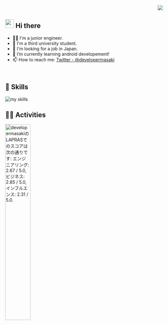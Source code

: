 <!-- 1. GitHub ユーザー名を変更 -->
<div align="right">
  <img src="https://komarev.com/ghpvc/?username=developermasaki" />
</div>

## <img src="https://media.giphy.com/media/hvRJCLFzcasrR4ia7z/giphy.gif" width="28"> Hi there

- 🧑‍💻 I'm a junior engineer.
- 🏫 I'm a third university student.
- 💼 I'm looking for a job in Japan.
- 🌱 I’m currently learning android developement!
- 📫 How to reach me: [Twitter - @developermasaki](https://twitter.com/DeveloperMasaki)
<br>

## 🌱 Skills
<img alt="my skills" src="https://skillicons.dev/icons?theme=dark&perline=7&i=androidstudio,kotlin,figma" />
<br>

## 🏃‍♀️ Activities
<!--START_SECTION:lapras-card-->
<p ><a href="https://lapras.com/public/developermasaki" target="_blank" rel="noopener noreferrer"><img alt="developermasakiのLAPRASでのスコアは次の通りです: エンジニアリング: 2.67 / 5.0, ビジネス: 2.85 / 5.0, インフルエンス: 2.31 / 5.0." src="https://lapras-card-generator.vercel.app/api/svg?e=2.67&b=2.85&i=2.31&b1=%23232323&b2=%236d6d6d&i1=%23212121&i2=%23818181&l=ja" width="40%" ></a></p>
<!--END_SECTION:lapras-card-->
<div align="left"> 
</div>

